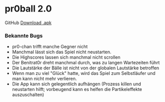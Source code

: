 # pr0ball 2.0

GitHub
[Download .apk](https://github.com/Senmou/pr0ball-remake/releases/download/v2.1/pr0ball_remake_v2.apk)

### Bekannte Bugs
- pr0-chan trifft manche Gegner nicht
- Manchmal lässt sich das Spiel nicht neustarten.
- Die Highscores lassen sich manchmal nicht scrollen
- Der Benitrat0r dreht manchmal durch, was zu langen Wartezeiten führt
- Die Lautstärke der Bälle ist nicht von der globalen Lautstärke betroffen
- Wenn man zu viel "Glück" hatte, wird das Spiel zum Selbstläufer und man kann nicht mehr verlieren.
- Die App kann sich gelegentlich aufhängen (Prozess killen und neustarten hilft; vorbeugend kann es helfen die Partikeleffekte auszuschalten)
